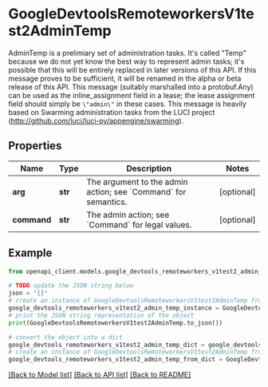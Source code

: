 # GoogleDevtoolsRemoteworkersV1test2AdminTemp

AdminTemp is a prelimiary set of administration tasks. It's called \"Temp\" because we do not yet know the best way to represent admin tasks; it's possible that this will be entirely replaced in later versions of this API. If this message proves to be sufficient, it will be renamed in the alpha or beta release of this API. This message (suitably marshalled into a protobuf.Any) can be used as the inline_assignment field in a lease; the lease assignment field should simply be `\"admin\"` in these cases. This message is heavily based on Swarming administration tasks from the LUCI project (http://github.com/luci/luci-py/appengine/swarming).

## Properties

Name | Type | Description | Notes
------------ | ------------- | ------------- | -------------
**arg** | **str** | The argument to the admin action; see &#x60;Command&#x60; for semantics. | [optional] 
**command** | **str** | The admin action; see &#x60;Command&#x60; for legal values. | [optional] 

## Example

```python
from openapi_client.models.google_devtools_remoteworkers_v1test2_admin_temp import GoogleDevtoolsRemoteworkersV1test2AdminTemp

# TODO update the JSON string below
json = "{}"
# create an instance of GoogleDevtoolsRemoteworkersV1test2AdminTemp from a JSON string
google_devtools_remoteworkers_v1test2_admin_temp_instance = GoogleDevtoolsRemoteworkersV1test2AdminTemp.from_json(json)
# print the JSON string representation of the object
print(GoogleDevtoolsRemoteworkersV1test2AdminTemp.to_json())

# convert the object into a dict
google_devtools_remoteworkers_v1test2_admin_temp_dict = google_devtools_remoteworkers_v1test2_admin_temp_instance.to_dict()
# create an instance of GoogleDevtoolsRemoteworkersV1test2AdminTemp from a dict
google_devtools_remoteworkers_v1test2_admin_temp_from_dict = GoogleDevtoolsRemoteworkersV1test2AdminTemp.from_dict(google_devtools_remoteworkers_v1test2_admin_temp_dict)
```
[[Back to Model list]](../README.md#documentation-for-models) [[Back to API list]](../README.md#documentation-for-api-endpoints) [[Back to README]](../README.md)


